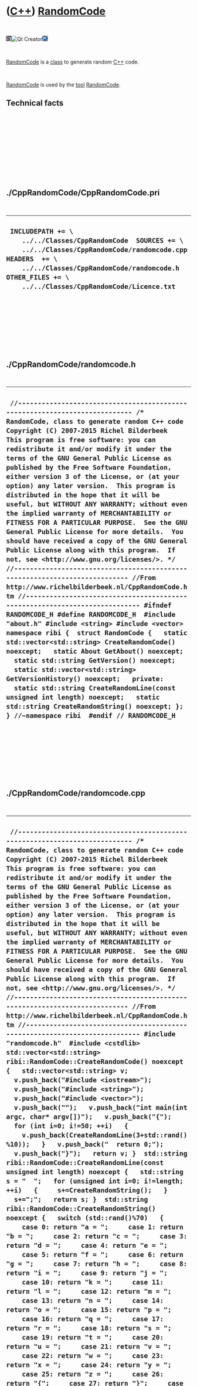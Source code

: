 
 

 

 

 

 

([C++](Cpp.md)) [RandomCode](CppRandomCode.md)
================================================

 

![STL](PicStl.png)![Qt
Creator](PicQtCreator.png)![Lubuntu](PicLubuntu.png)

 

[RandomCode](CppRandomCode.md) is a [class](CppClass.md) to generate
random [C++](Cpp.md) code.

 

[RandomCode](CppRandomCode.md) is used by the [tool](https://github.com/richelbilderbeek/tools)
[RandomCode](ToolRandomCode.md).

Technical facts
---------------

 

 

 

 

 

 

./CppRandomCode/CppRandomCode.pri
---------------------------------

 

  --------------------------------------------------------------------------------------------------------------------------------------------------------------------------------------------------------------------------------------------
  ` INCLUDEPATH += \     ../../Classes/CppRandomCode  SOURCES += \     ../../Classes/CppRandomCode/randomcode.cpp  HEADERS  += \     ../../Classes/CppRandomCode/randomcode.h  OTHER_FILES += \     ../../Classes/CppRandomCode/Licence.txt`
  --------------------------------------------------------------------------------------------------------------------------------------------------------------------------------------------------------------------------------------------

 

 

 

 

 

./CppRandomCode/randomcode.h
----------------------------

 

  -------------------------------------------------------------------------------------------------------------------------------------------------------------------------------------------------------------------------------------------------------------------------------------------------------------------------------------------------------------------------------------------------------------------------------------------------------------------------------------------------------------------------------------------------------------------------------------------------------------------------------------------------------------------------------------------------------------------------------------------------------------------------------------------------------------------------------------------------------------------------------------------------------------------------------------------------------------------------------------------------------------------------------------------------------------------------------------------------------------------------------------------------------------------------------------------------------------------------------------------------------------------------------------------------------------------------------------------------------------------------------------------------------------------------------------------------------------------------------------------------------------------------------------------------------------------------------------------
  ` //--------------------------------------------------------------------------- /* RandomCode, class to generate random C++ code Copyright (C) 2007-2015 Richel Bilderbeek  This program is free software: you can redistribute it and/or modify it under the terms of the GNU General Public License as published by the Free Software Foundation, either version 3 of the License, or (at your option) any later version.  This program is distributed in the hope that it will be useful, but WITHOUT ANY WARRANTY; without even the implied warranty of MERCHANTABILITY or FITNESS FOR A PARTICULAR PURPOSE.  See the GNU General Public License for more details.  You should have received a copy of the GNU General Public License along with this program.  If not, see <http://www.gnu.org/licenses/>. */ //--------------------------------------------------------------------------- //From http://www.richelbilderbeek.nl/CppRandomCode.htm //--------------------------------------------------------------------------- #ifndef RANDOMCODE_H #define RANDOMCODE_H  #include "about.h" #include <string> #include <vector>  namespace ribi {  struct RandomCode {   static std::vector<std::string> CreateRandomCode() noexcept;   static About GetAbout() noexcept;   static std::string GetVersion() noexcept;   static std::vector<std::string> GetVersionHistory() noexcept;   private:   static std::string CreateRandomLine(const unsigned int length) noexcept;   static std::string CreateRandomString() noexcept; };  } //~namespace ribi  #endif // RANDOMCODE_H`
  -------------------------------------------------------------------------------------------------------------------------------------------------------------------------------------------------------------------------------------------------------------------------------------------------------------------------------------------------------------------------------------------------------------------------------------------------------------------------------------------------------------------------------------------------------------------------------------------------------------------------------------------------------------------------------------------------------------------------------------------------------------------------------------------------------------------------------------------------------------------------------------------------------------------------------------------------------------------------------------------------------------------------------------------------------------------------------------------------------------------------------------------------------------------------------------------------------------------------------------------------------------------------------------------------------------------------------------------------------------------------------------------------------------------------------------------------------------------------------------------------------------------------------------------------------------------------------------------

 

 

 

 

 

./CppRandomCode/randomcode.cpp
------------------------------

 

  ---------------------------------------------------------------------------------------------------------------------------------------------------------------------------------------------------------------------------------------------------------------------------------------------------------------------------------------------------------------------------------------------------------------------------------------------------------------------------------------------------------------------------------------------------------------------------------------------------------------------------------------------------------------------------------------------------------------------------------------------------------------------------------------------------------------------------------------------------------------------------------------------------------------------------------------------------------------------------------------------------------------------------------------------------------------------------------------------------------------------------------------------------------------------------------------------------------------------------------------------------------------------------------------------------------------------------------------------------------------------------------------------------------------------------------------------------------------------------------------------------------------------------------------------------------------------------------------------------------------------------------------------------------------------------------------------------------------------------------------------------------------------------------------------------------------------------------------------------------------------------------------------------------------------------------------------------------------------------------------------------------------------------------------------------------------------------------------------------------------------------------------------------------------------------------------------------------------------------------------------------------------------------------------------------------------------------------------------------------------------------------------------------------------------------------------------------------------------------------------------------------------------------------------------------------------------------------------------------------------------------------------------------------------------------------------------------------------------------------------------------------------------------------------------------------------------------------------------------------------------------------------------------------------------------------------------------------------------------------------------------------------------------------------------------------------------------------------------------------------------------------------------------------------------------------------------------------------------------------------------------------------------------------------------------------------------------------------------------------------------------------------------------------------------------------------------------------------------------------------------------------------------------------------------------------------------------------------------------------------------------------------------------------------------------------------------------------------------------------------------------------------------------------------------------------------------------------------------------------------------------------------------------------------------------------------------------------------------------------------------------------------------------------------------------------------------------------------------------------------------------------------------------------------------------------------------------------------------------------------------------------------------------------------------------------------------------------------------------------------------------------------------------------------------------------------------------------------------------------------------------------------------------------------------------------------------------------------
  ` //--------------------------------------------------------------------------- /* RandomCode, class to generate random C++ code Copyright (C) 2007-2015 Richel Bilderbeek  This program is free software: you can redistribute it and/or modify it under the terms of the GNU General Public License as published by the Free Software Foundation, either version 3 of the License, or (at your option) any later version.  This program is distributed in the hope that it will be useful, but WITHOUT ANY WARRANTY; without even the implied warranty of MERCHANTABILITY or FITNESS FOR A PARTICULAR PURPOSE.  See the GNU General Public License for more details.  You should have received a copy of the GNU General Public License along with this program.  If not, see <http://www.gnu.org/licenses/>. */ //--------------------------------------------------------------------------- //From http://www.richelbilderbeek.nl/CppRandomCode.htm //--------------------------------------------------------------------------- #include "randomcode.h"  #include <cstdlib>  std::vector<std::string> ribi::RandomCode::CreateRandomCode() noexcept {   std::vector<std::string> v;   v.push_back("#include <iostream>");   v.push_back("#include <string>");   v.push_back("#include <vector>");   v.push_back("");   v.push_back("int main(int argc, char* argv[])");   v.push_back("{");    for (int i=0; i!=50; ++i)   {     v.push_back(CreateRandomLine(3+std::rand()%10));   }   v.push_back("  return 0;");   v.push_back("}");   return v; }  std::string ribi::RandomCode::CreateRandomLine(const unsigned int length) noexcept {   std::string s = "  ";   for (unsigned int i=0; i!=length; ++i)   {     s+=CreateRandomString();   }   s+=";";   return s; }  std::string ribi::RandomCode::CreateRandomString() noexcept {   switch (std::rand()%70)   {     case 0: return "a = ";     case 1: return "b = ";     case 2: return "c = ";     case 3: return "d = ";     case 4: return "e = ";     case 5: return "f = ";     case 6: return "g = ";     case 7: return "h = ";     case 8: return "i = ";     case 9: return "j = ";     case 10: return "k = ";     case 11: return "l = ";     case 12: return "m = ";     case 13: return "n = ";     case 14: return "o = ";     case 15: return "p = ";     case 16: return "q = ";     case 17: return "r = ";     case 18: return "s = ";     case 19: return "t = ";     case 20: return "u = ";     case 21: return "v = ";     case 22: return "w = ";     case 23: return "x = ";     case 24: return "y = ";     case 25: return "z = ";     case 26: return "{";     case 27: return "}";     case 28: return "(";     case 29: return ")";     case 30: return "*";     case 31: return "&";     case 32: return "int ";     case 33: return "const ";     case 34: return "double ";     case 35: return "std::string ";     case 36: return "++";     case 37: return "--";     case 38: return "+";     case 39: return "-";     case 40: return "/";     case 41: return "*";     case 42: return "static_cast<int>(";     case 43: return "static_cast<double>(";     case 44: return "class ";     case 45: return "struct ";     case 46: return "std::vector<double> ";     case 47: return "std::vector<int> ";     case 48: return "std::vector<std::string> ";     case 49: return "std::vector<std::vector<double> >";     case 50: return "std::vector<std::vector<int> >";     case 51: return "std::vector<std::vector<std::string> >";     case 52: return "for(int i=0; i!=j; ++i) { ";     case 53: return "while(1) { ";     case 55: return ")";     case 56: return ")";     case 57: return ")";     case 58: return "}";     case 59: return "}";     case 60: return "}";   }   return " "; }  ribi::About ribi::RandomCode::GetAbout() noexcept {   const About a(     "Richel Bilderbeek",     "RandomCode",     "generates random c++ code",     "the 17th of September 2013",     "2007-2015",     "http://www.richelbilderbeek.nl/ToolRandomCode.htm",     GetVersion(),     GetVersionHistory()   );   return a; }  std::string ribi::RandomCode::GetVersion() noexcept {   return "3.1"; }  std::vector<std::string> ribi::RandomCode::GetVersionHistory() noexcept {   return {     "2007-10-19: Version 1.0: initial version",     "2010-12-23: Version 2.0: seperated code generation from user interface",     "2011-01-07: Version 3.0: RandomCode can be used as desktop and web application"     "2013-09-17: Version 3.1: conformized versioning"   }; }`
  ---------------------------------------------------------------------------------------------------------------------------------------------------------------------------------------------------------------------------------------------------------------------------------------------------------------------------------------------------------------------------------------------------------------------------------------------------------------------------------------------------------------------------------------------------------------------------------------------------------------------------------------------------------------------------------------------------------------------------------------------------------------------------------------------------------------------------------------------------------------------------------------------------------------------------------------------------------------------------------------------------------------------------------------------------------------------------------------------------------------------------------------------------------------------------------------------------------------------------------------------------------------------------------------------------------------------------------------------------------------------------------------------------------------------------------------------------------------------------------------------------------------------------------------------------------------------------------------------------------------------------------------------------------------------------------------------------------------------------------------------------------------------------------------------------------------------------------------------------------------------------------------------------------------------------------------------------------------------------------------------------------------------------------------------------------------------------------------------------------------------------------------------------------------------------------------------------------------------------------------------------------------------------------------------------------------------------------------------------------------------------------------------------------------------------------------------------------------------------------------------------------------------------------------------------------------------------------------------------------------------------------------------------------------------------------------------------------------------------------------------------------------------------------------------------------------------------------------------------------------------------------------------------------------------------------------------------------------------------------------------------------------------------------------------------------------------------------------------------------------------------------------------------------------------------------------------------------------------------------------------------------------------------------------------------------------------------------------------------------------------------------------------------------------------------------------------------------------------------------------------------------------------------------------------------------------------------------------------------------------------------------------------------------------------------------------------------------------------------------------------------------------------------------------------------------------------------------------------------------------------------------------------------------------------------------------------------------------------------------------------------------------------------------------------------------------------------------------------------------------------------------------------------------------------------------------------------------------------------------------------------------------------------------------------------------------------------------------------------------------------------------------------------------------------------------------------------------------------------------------------------------------------------------------------------------------------------------------

 

 

 

 

 

 

